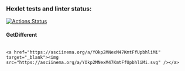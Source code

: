 ### Hexlet tests and linter status:
[![Actions Status](https://github.com/rizhik356/frontend-project-46/workflows/hexlet-check/badge.svg)](https://github.com/rizhik356/frontend-project-46/actions)

#### GetDifferent

```

<a href="https://asciinema.org/a/YOkp2MNexM47KmtFfUpbhliMi" target="_blank"><img src="https://asciinema.org/a/YOkp2MNexM47KmtFfUpbhliMi.svg" /></a>
